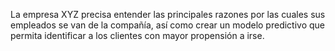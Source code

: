 La empresa XYZ precisa entender las principales razones por las cuales sus empleados se van de la compañía, así como crear un modelo predictivo que permita identificar a los clientes con mayor propensión a irse.
